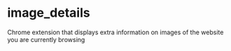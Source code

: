 # image_details
Chrome extension that displays extra information on images of the website you are currently browsing
